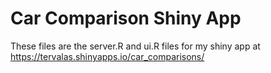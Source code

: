 # Car Comparison Shiny App

These files are the server.R and ui.R files for my shiny app at https://tervalas.shinyapps.io/car_comparisons/